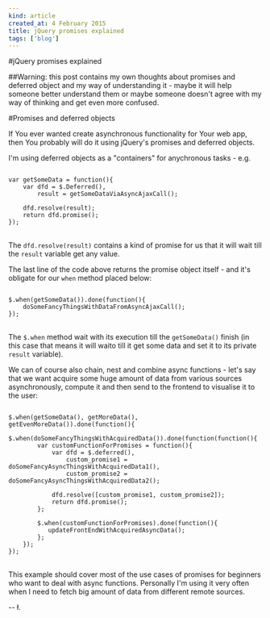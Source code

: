 ```yaml
---
kind: article
created_at: 4 February 2015
title: jQuery promises explained
tags: ['blog']
---
```


#jQuery promises explained

##Warning: this post contains my own thoughts about promises and deferred object and my way of understanding it - maybe it will help someone better understand them or maybe someone doesn't agree with my way of thinking and get even more confused.

#Promises and deferred objects

If You ever wanted create asynchronous functionality for Your web app, then You probably will do it using jQuery's promises and deferred objects.

I'm using deferred objects as a "containers" for anychronous tasks - e.g. 

<pre>
<code class="javascript">
var getSomeData = function(){
    var dfd = $.Deferred(),
        result = getSomeDataViaAsyncAjaxCall();

    dfd.resolve(result);
    return dfd.promise();
});
</code>
</pre>

The `dfd.resolve(result)` contains a kind of promise for us that it will wait till the `result` variable get any value.

The last line of the code above returns the promise object itself - and it's obligate for our `when` method placed below:

<pre>
<code class="javascript">
$.when(getSomeData()).done(function(){
    doSomeFancyThingsWithDataFromAsyncAjaxCall();
});
</code>
</pre>

The `$.when` method wait with its execution till the `getSomeData()` finish (in this case that means it will waito till it get some data and set it to its private `result` variable).

We can of course also chain, nest and combine async functions - let's say that we want acquire some huge amount of data from various sources asynchronously, compute it and then send to the frontend to visualise it to the user: 

<pre>
<code class="javascript">
$.when(getSomeData(), getMoreData(), getEvenMoreData()).done(function(){
    $.when(doSomeFancyThingsWithAcquiredData()).done(function(function(){
        var customFunctionForPromises = function(){
            var dfd = $.deferred(),
                custom_promise1 = doSomeFancyAsyncThingsWithAcquiredData1(),
                custom_promise2 = doSomeFancyAsyncThingsWithAcquiredData2();

            dfd.resolve([custom_promise1, custom_promise2]);
            return dfd.promise();
        };

        $.when(customFunctionForPromises).done(function(){
           updateFrontEndWithAcquiredAsyncData(); 
        };
    });
});
</code>
</pre>

This example should cover most of the use cases of promises for beginners who want to deal with async functions. Personally I'm using it very often when I need to fetch big amount of data from different remote sources.

-- ł.
